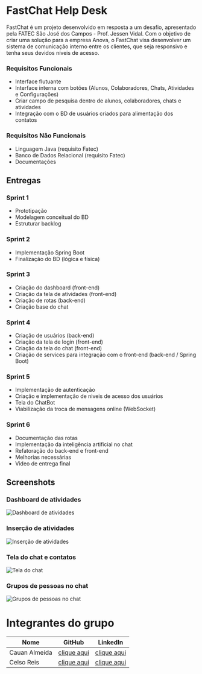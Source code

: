 # FastChat Help Desk

FastChat é um projeto desenvolvido em resposta a um desafio, apresentado pela FATEC São José dos Campos - Prof. Jessen Vidal. Com o objetivo de criar uma solução para a empresa Anova, o FastChat visa desenvolver um sistema de comunicação interno entre os clientes, que seja responsivo e tenha seus devidos níveis de acesso.

### Requisitos Funcionais
* Interface flutuante
* Interface interna com botões (Alunos, Colaboradores, Chats, Atividades e Configurações)
* Criar campo de pesquisa dentro de alunos, colaboradores, chats e atividades
* Integração com o BD de usuários criados para alimentação dos contatos

### Requisitos Não Funcionais
* Linguagem Java (requisito Fatec)
* Banco de Dados Relacional (requisito Fatec)
* Documentações

## Entregas

### Sprint 1

* Prototipação
* Modelagem conceitual do BD
* Estruturar backlog

### Sprint 2

* Implementação Spring Boot
* Finalização do BD (lógica e física)

### Sprint 3

* Criação do dashboard (front-end)
* Criação da tela de atividades (front-end)
* Criação de rotas (back-end)
* Criação base do chat

### Sprint 4

* Criação de usuários (back-end)
* Criação da tela de login (front-end)
* Criação da tela do chat (front-end)
* Criação de services para integração com o front-end (back-end / Spring Boot)

### Sprint 5

* Implementação de autenticação
* Criação e implementação de niveis de acesso dos usuários
* Tela do ChatBot
* Viabilização da troca de mensagens online (WebSocket)

### Sprint 6

* Documentação das rotas
* Implementação da inteligência artificial no chat
* Refatoração do back-end e front-end
* Melhorias necessárias
* Video de entrega final

## Screenshots

### **Dashboard de atividades**
![](https://github.com/ads-fatec-fastchat/fast-chat/blob/prints/docs/prints/Ativ_1.jpg "Dashboard de atividades")

### **Inserção de atividades**
![](https://github.com/ads-fatec-fastchat/fast-chat/blob/prints/docs/prints/InsAtiv_1.jpg "Inserção de atividades")

### **Tela do chat e contatos**
![](https://github.com/ads-fatec-fastchat/fast-chat/blob/prints/docs/prints/Chat_1.jpg "Tela do chat")

### **Grupos de pessoas no chat**
![](https://github.com/ads-fatec-fastchat/fast-chat/blob/prints/docs/prints/Grupos_1.jpg "Grupos de pessoas no chat")

#
# Integrantes do grupo


| Nome          | GitHub                                           |LinkedIn                                                      |
| ------------- |:------------------------------------------------:|:------------------------------------------------------------:|
| Cauan Almeida | [clique aqui](https://github.com/Tsundek)        |[clique aqui](https://www.linkedin.com/in/cauancesar-almeida/)|
| Celso Reis    | [clique aqui](https://github.com/JoeReis1983)    |[clique aqui](https://www.linkedin.com/in/celsoreis/)         |

